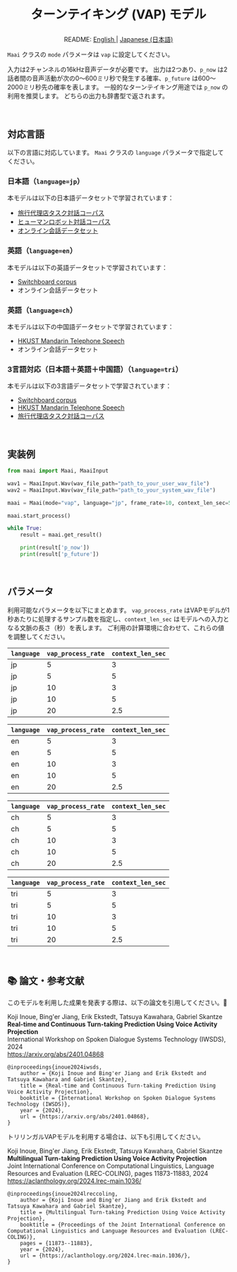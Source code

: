 <h1>
<p align="center">
ターンテイキング (VAP) モデル
</p>
</h1>
<p align="center">
README: <a href="vap.md">English </a> | <a href="vap_JP.md">Japanese (日本語) </a>
</p>

`Maai` クラスの `mode` パラメータは `vap` に設定してください。

入力は2チャンネルの16kHz音声データが必要です。
出力は2つあり、`p_now` は2話者間の音声活動が次の0～600ミリ秒で発生する確率、`p_future` は600～2000ミリ秒先の確率を表します。
一般的なターンテイキング用途では `p_now` の利用を推奨します。
どちらの出力も辞書型で返されます。

</br>

## 対応言語

以下の言語に対応しています。
`Maai` クラスの `language` パラメータで指定してください。

### 日本語（`language=jp`）

本モデルは以下の日本語データセットで学習されています：
- [旅行代理店タスク対話コーパス](https://aclanthology.org/2022.lrec-1.619/)
- [ヒューマンロボット対話コーパス](https://aclanthology.org/2025.naacl-long.367/)
- [オンライン会話データセット](https://www.arxiv.org/abs/2506.21191)

### 英語（`language=en`）

本モデルは以下の英語データセットで学習されています：
- [Switchboard corpus](https://catalog.ldc.upenn.edu/LDC97S62)
- オンライン会話データセット

### 英語（`language=ch`）

本モデルは以下の中国語データセットで学習されています：
- [HKUST Mandarin Telephone Speech](https://catalog.ldc.upenn.edu/LDC2005S15)
- オンライン会話データセット

### 3言語対応（日本語＋英語＋中国語）（`language=tri`）

本モデルは以下の3言語データセットで学習されています：
- [Switchboard corpus](https://catalog.ldc.upenn.edu/LDC97S62)
- [HKUST Mandarin Telephone Speech](https://catalog.ldc.upenn.edu/LDC2005S15)
- [旅行代理店タスク対話コーパス](https://aclanthology.org/2022.lrec-1.619/)

</br>

## 実装例

```python
from maai import Maai, MaaiInput

wav1 = MaaiInput.Wav(wav_file_path="path_to_your_user_wav_file")
wav2 = MaaiInput.Wav(wav_file_path="path_to_your_system_wav_file")

maai = Maai(mode="vap", language="jp", frame_rate=10, context_len_sec=5, audio_ch1=wav1, audio_ch2=wav2, device="cpu")

maai.start_process()

while True:
    result = maai.get_result()

    print(result['p_now'])
    print(result['p_future'])
```

</br>

## パラメータ

利用可能なパラメータを以下にまとめます。
`vap_process_rate` はVAPモデルが1秒あたりに処理するサンプル数を指定し、`context_len_sec` はモデルへの入力となる文脈の長さ（秒）を表します。
ご利用の計算環境に合わせて、これらの値を調整してください。

| `language` | `vap_process_rate` | `context_len_sec` |
| --- | --- | --- |
| jp | 5 | 3 |
| jp | 5 | 5 |
| jp | 10 | 3 |
| jp | 10 | 5 |
| jp | 20 | 2.5 |

| `language` | `vap_process_rate` | `context_len_sec` |
| --- | --- | --- |
| en | 5 | 3 |
| en | 5 | 5 |
| en | 10 | 3 |
| en | 10 | 5 |
| en | 20 | 2.5 |

| `language` | `vap_process_rate` | `context_len_sec` |
| --- | --- | --- |
| ch | 5 | 3 |
| ch | 5 | 5 |
| ch | 10 | 3 |
| ch | 10 | 5 |
| ch | 20 | 2.5 |

| `language` | `vap_process_rate` | `context_len_sec` |
| --- | --- | --- |
| tri | 5 | 3 |
| tri | 5 | 5 |
| tri | 10 | 3 |
| tri | 10 | 5 |
| tri | 20 | 2.5 |

<br>

## 📚 論文・参考文献

このモデルを利用した成果を発表する際は、以下の論文を引用してください。🙏

Koji Inoue, Bing'er Jiang, Erik Ekstedt, Tatsuya Kawahara, Gabriel Skantze<br>
__Real-time and Continuous Turn-taking Prediction Using Voice Activity Projection__<br>
International Workshop on Spoken Dialogue Systems Technology (IWSDS), 2024<br>
https://arxiv.org/abs/2401.04868<br>

```
@inproceedings{inoue2024iwsds,
    author = {Koji Inoue and Bing'er Jiang and Erik Ekstedt and Tatsuya Kawahara and Gabriel Skantze},
    title = {Real-time and Continuous Turn-taking Prediction Using Voice Activity Projection},
    booktitle = {International Workshop on Spoken Dialogue Systems Technology (IWSDS)},
    year = {2024},
    url = {https://arxiv.org/abs/2401.04868},
}
```

トリリンガルVAPモデルを利用する場合は、以下も引用してください。

Koji Inoue, Bing'er Jiang, Erik Ekstedt, Tatsuya Kawahara, Gabriel Skantze<br>
__Multilingual Turn-taking Prediction Using Voice Activity Projection__<br>
Joint International Conference on Computational Linguistics, Language Resources and Evaluation (LREC-COLING), pages 11873-11883, 2024<br>
https://aclanthology.org/2024.lrec-main.1036/<br>

```
@inproceedings{inoue2024lreccoling,
    author = {Koji Inoue and Bing'er Jiang and Erik Ekstedt and Tatsuya Kawahara and Gabriel Skantze},
    title = {Multilingual Turn-taking Prediction Using Voice Activity Projection},
    booktitle = {Proceedings of the Joint International Conference on Computational Linguistics and Language Resources and Evaluation (LREC-COLING)},
    pages = {11873--11883},
    year = {2024},
    url = {https://aclanthology.org/2024.lrec-main.1036/},
}
```